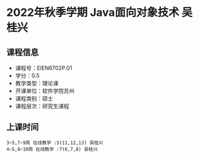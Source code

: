# 2022年秋季学期 Java面向对象技术 吴桂兴






## 课程信息

- 课程号：EIEN6702P.01
- 学分：0.5
- 教学类型：理论课
- 开课单位：软件学院苏州
- 课程类别：硕士
- 课程层次：研究生课程

## 上课时间

```
3~5,7~9周 在线教学 :5(11,12,13) 吴桂兴
4~5,8~10周 在线教学 :7(6,7,8) 吴桂兴
```


